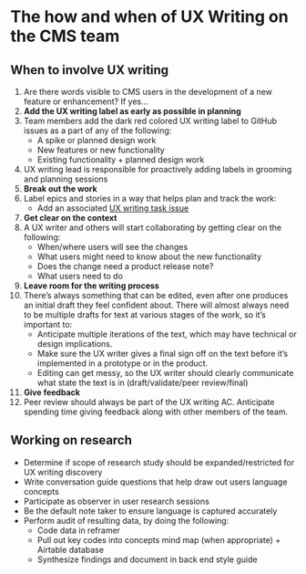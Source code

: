 # The how and when of UX Writing on the CMS team

## When to involve UX writing

1. Are there words visible to CMS users in the development of a new feature or enhancement? If yes...
2. **Add the UX writing label as early as possible in planning**
3. Team members add the dark red colored UX writing label to GitHub issues as a part of any of the following:
   * A spike or planned design work
   * New features or new functionality 
   * Existing functionality + planned design work 
4. UX writing lead is responsible for proactively adding labels in grooming and planning sessions
5. **Break out the work**
6. Label epics and stories in a way that helps plan and track the work:
   * Add an associated [UX writing task issue](https://github.com/department-of-veterans-affairs/va.gov-cms/blob/master/.github/ISSUE_TEMPLATE/cms-ux-writing.md) 
7. **Get clear on the context**
8. A UX writer and others will start collaborating by getting clear on the following:
   * When/where users will see the changes
   * What users might need to know about the new functionality
   * Does the change need a product release note?
   * What users need to do
9. **Leave room for the writing process**
10. There’s always something that can be edited, even after one produces an initial draft they feel confident about. There will almost always need to be multiple drafts for text at various stages of the work, so it’s important to:
    * Anticipate multiple iterations of the text, which may have technical or design implications.
    * Make sure the UX writer gives a final sign off on the text before it’s implemented in a prototype or in the product.
    * Editing can get messy, so the UX writer should clearly communicate what state the text is in \(draft/validate/peer review/final\)
11. **Give feedback**
12. Peer review should always be part of the UX writing AC. Anticipate spending time giving feedback along with other members of the team.

## Working on research

* Determine if scope of research study should be expanded/restricted for UX writing discovery
* Write conversation guide questions that help draw out users language concepts
* Participate as observer in user research sessions
* Be the default note taker to ensure language is captured accurately
* Perform audit of resulting data, by doing the following:
  * Code data in reframer
  * Pull out key codes into concepts mind map \(when appropriate\) + Airtable database
  * Synthesize findings and document in back end style guide

